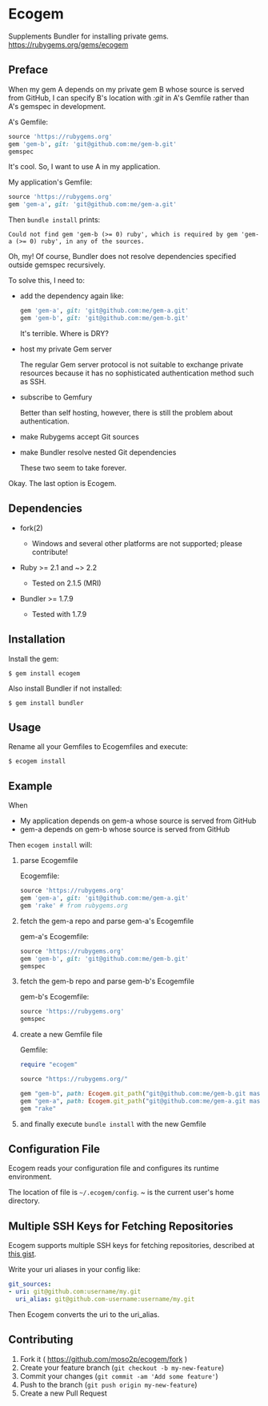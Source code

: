 # Ecogem

Supplements Bundler for installing private gems. https://rubygems.org/gems/ecogem

## Preface

When my gem A depends on my private gem B whose source is served from GitHub, I can specify B's location with _:git_ in A's Gemfile rather than A's gemspec in development.

A's Gemfile:

```ruby
source 'https://rubygems.org'
gem 'gem-b', git: 'git@github.com:me/gem-b.git'
gemspec
```

It's cool. So, I want to use A in my application.

My application's Gemfile:

```ruby
source 'https://rubygems.org'
gem 'gem-a', git: 'git@github.com:me/gem-a.git'
```

Then `bundle install` prints:

    Could not find gem 'gem-b (>= 0) ruby', which is required by gem 'gem-a (>= 0) ruby', in any of the sources.

Oh, my! Of course, Bundler does not resolve dependencies specified outside gemspec recursively.

To solve this, I need to:

* add the dependency again like:

    ```ruby
    gem 'gem-a', git: 'git@github.com:me/gem-a.git'
    gem 'gem-b', git: 'git@github.com:me/gem-b.git'
    ```

    It's terrible. Where is DRY?

* host my private Gem server

    The regular Gem server protocol is not suitable to exchange private resources because it has no sophisticated authentication method such as SSH.

* subscribe to Gemfury

    Better than self hosting, however, there is still the problem about authentication.

* make Rubygems accept Git sources

* make Bundler resolve nested Git dependencies

    These two seem to take forever.

Okay. The last option is Ecogem.

## Dependencies

* fork(2)
    * Windows and several other platforms are not supported; please contribute!

* Ruby >= 2.1 and ~> 2.2
    * Tested on 2.1.5 (MRI)

* Bundler >= 1.7.9
    * Tested with 1.7.9

## Installation

Install the gem:

    $ gem install ecogem

Also install Bundler if not installed:

    $ gem install bundler

## Usage

Rename all your Gemfiles to Ecogemfiles and execute:

    $ ecogem install

## Example

When

* My application depends on gem-a whose source is served from GitHub
* gem-a depends on gem-b whose source is served from GitHub

Then `ecogem install` will:

1. parse Ecogemfile

    Ecogemfile:

    ```ruby
    source 'https://rubygems.org'
    gem 'gem-a', git: 'git@github.com:me/gem-a.git'
    gem 'rake' # from rubygems.org
    ```

1. fetch the gem-a repo and parse gem-a's Ecogemfile

    gem-a's Ecogemfile: 

    ```ruby
    source 'https://rubygems.org'
    gem 'gem-b', git: 'git@github.com:me/gem-b.git'
    gemspec
    ```

1. fetch the gem-b repo and parse gem-b's Ecogemfile

    gem-b's Ecogemfile:

    ```ruby
    source 'https://rubygems.org'
    gemspec
    ```

1. create a new Gemfile file

    Gemfile:

    ```ruby
    require "ecogem"

    source "https://rubygems.org/"

    gem "gem-b", path: Ecogem.git_path("git@github.com:me/gem-b.git master")
    gem "gem-a", path: Ecogem.git_path("git@github.com:me/gem-a.git master")
    gem "rake"
    ```

1. and finally execute `bundle install` with the new Gemfile

## Configuration File

Ecogem reads your configuration file and configures its runtime environment.

The location of file is `~/.ecogem/config`. ~ is the current user's home directory.

## Multiple SSH Keys for Fetching Repositories

Ecogem supports multiple SSH keys for fetching repositories, described at [this gist](https://gist.github.com/jexchan/2351996
).

Write your uri aliases in your config like:

```yaml
git_sources:
- uri: git@github.com:username/my.git
  uri_alias: git@github.com-username:username/my.git
```

Then Ecogem converts the uri to the uri_alias.

## Contributing

1. Fork it ( https://github.com/moso2p/ecogem/fork )
2. Create your feature branch (`git checkout -b my-new-feature`)
3. Commit your changes (`git commit -am 'Add some feature'`)
4. Push to the branch (`git push origin my-new-feature`)
5. Create a new Pull Request
